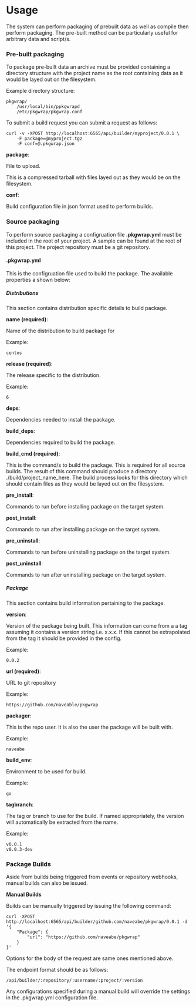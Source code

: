 Usage
=====

The system can perform packaging of prebuilt data as well as compile then perform packaging.  The pre-built method can be particularly useful for arbitrary data and script/s.

### Pre-built packaging
To package pre-built data an archive must be provided containing a directory structure with the project name as the root containing data as it would be layed out on the filesystem.

Example directory structure:
    
    pkgwrap/
        /usr/local/bin/ppkgwrapd
        /etc/pkgwrap/pkgwrap.conf

To submit a build request you can submit a request as follows:

    curl -v -XPOST http://localhost:6565/api/builder/myproject/0.0.1 \
        -F package=@myproject.tgz 
        -F conf=@.pkgwrap.json

**package**:

File to upload.

This is a compressed tarball with files layed out as they would be on the filesystem.

**conf**:

Build configuration file in json format used to perform builds.


### Source packaging
To perform source packaging a configruation file **.pkgwrap.yml** must be included in the root of your project.  A sample can be found at the root of this project.  The project repository must be a git repository.

#### .pkgwrap.yml

This is the configruation file used to build the package. The available properties a shown below:

##### Distributions
This section contains distribution specific details to build package.

**name (required)**:

Name of the distribution to build package for

Example:

    centos

**release (required)**:

The release specific to the distribution.

Example:
    
    6

**deps**:

Dependencies needed to install the package.

**build_deps**:

Dependencies required to build the package.

**build_cmd (required)**:

This is the command/s to build the package. This is required for all source builds.  The result of this command should produce a directory ./build/project_name_here.  The build process looks for this directory which should contain files as they would be layed out on the filesystem.

**pre_install**:

Commands to run before installing package on the target system.

**post_install**:

Commands to run after installing package on the target system.

**pre_uninstall**:

Commands to run before uninstalling package on the target system.

**post_uninstall**:

Commands to run after uninstalling package on the target system.

##### Package
This section contains build information pertaining to the package.

**version**:

Version of the package being built.  This information can come from a a tag assuming it contains a version string i.e. x.x.x.  If this cannot be extrapolated from the tag it should be provided in the config.

Example:
    
    0.0.2


**url (required)**: 

URL to git repository

Example:

    https://github.com/naveable/pkgwrap


**packager**: 

This is the repo user.  It is also the user the package will be built with.

Example:

    naveabe  

**build_env**:

Environment to be used for build.

Example:

    go

**tagbranch**:

The tag or branch to use for the build.  If named appropriately, the version will automatically be extracted from the name.

Example:

    v0.0.1
    v0.0.3-dev


### Package Builds

Aside from builds being triggered from events or repository webhooks, manual builds can also be issued.


**Manual Builds**

Builds can be manually triggered by issuing the following command:

    curl -XPOST http://localhost:6565/api/builder/github.com/naveabe/pkgwrap/0.0.1 -d '{
        "Package": {
            "url": "https://github.com/naveabe/pkgwrap"
        }
    }'

Options for the body of the request are same ones mentioned above.

The endpoint format should be as follows:

    /api/builder/:repository/:username/:project/:version

Any configurations specified during a manual build will override the settings in the .pkgwrap.yml configuration file.

